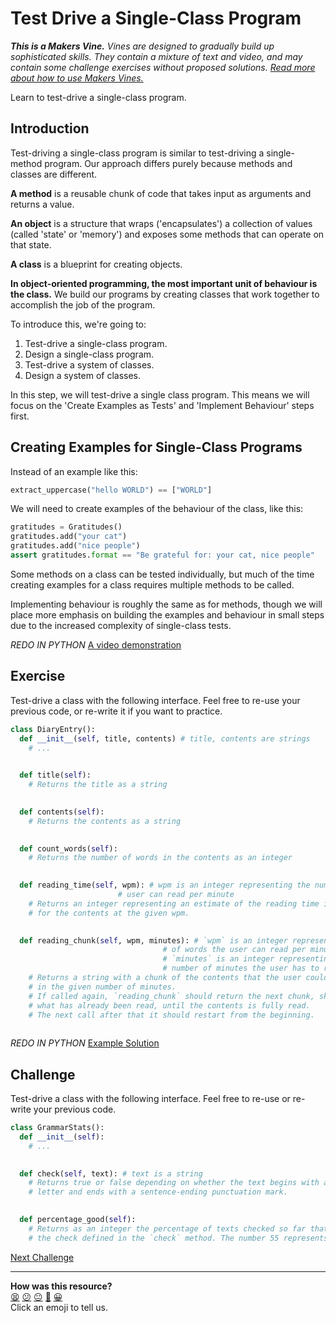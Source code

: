 # Test Drive a Single-Class Program

_**This is a Makers Vine.** Vines are designed to gradually build up sophisticated skills. They contain a mixture of text and video, and may contain some challenge exercises without proposed solutions. [Read more about how to use Makers
Vines.](https://github.com/makersacademy/course/blob/main/labels/vines.md)_

Learn to test-drive a single-class program.

## Introduction

Test-driving a single-class program is similar to test-driving a single-method
program. Our approach differs purely because methods and classes are different.

**A method** is a reusable chunk of code that takes input as arguments and
returns a value.

**An object** is a structure that wraps ('encapsulates') a collection of values
(called 'state' or 'memory') and exposes some methods that can operate on that
state.

**A class** is a blueprint for creating objects.

**In object-oriented programming, the most important unit of behaviour is the
class.** We build our programs by creating classes that work together to
accomplish the job of the program.

To introduce this, we're going to:

1. Test-drive a single-class program.
2. Design a single-class program.
3. Test-drive a system of classes.
4. Design a system of classes.

In this step, we will test-drive a single class program. This means we will
focus on the 'Create Examples as Tests' and 'Implement Behaviour' steps first.

## Creating Examples for Single-Class Programs

Instead of an example like this:

```python
extract_uppercase("hello WORLD") == ["WORLD"]
```

We will need to create examples of the behaviour of the class, like this:

```python
gratitudes = Gratitudes()
gratitudes.add("your cat")
gratitudes.add("nice people")
assert gratitudes.format == "Be grateful for: your cat, nice people"
```

Some methods on a class can be tested individually, but much of the time
creating examples for a class requires multiple methods to be called.

Implementing behaviour is roughly the same as for methods, though we will place
more emphasis on building the examples and behaviour in small steps due to the
increased complexity of single-class tests.

*REDO IN PYTHON* [A video demonstration](https://www.youtube.com/watch?v=sRAtinfld-w&t=0s)

## Exercise

Test-drive a class with the following interface. Feel free to re-use your
previous code, or re-write it if you want to practice.

```python
class DiaryEntry():
  def __init__(self, title, contents) # title, contents are strings
    # ...
  

  def title(self):
    # Returns the title as a string
  

  def contents(self):
    # Returns the contents as a string
  

  def count_words(self):
    # Returns the number of words in the contents as an integer
  

  def reading_time(self, wpm): # wpm is an integer representing the number of words the
                        # user can read per minute
    # Returns an integer representing an estimate of the reading time in minutes
    # for the contents at the given wpm.
  

  def reading_chunk(self, wpm, minutes): # `wpm` is an integer representing the number
                                  # of words the user can read per minute
                                  # `minutes` is an integer representing the
                                  # number of minutes the user has to read
    # Returns a string with a chunk of the contents that the user could read
    # in the given number of minutes.
    # If called again, `reading_chunk` should return the next chunk, skipping
    # what has already been read, until the contents is fully read.
    # The next call after that it should restart from the beginning.
  

```

*REDO IN PYTHON* [Example Solution](https://www.youtube.com/watch?v=sRAtinfld-w&t=820s)

## Challenge

Test-drive a class with the following interface. Feel free to re-use or re-write
your previous code.

```python
class GrammarStats():
  def __init__(self):
    # ...
  

  def check(self, text): # text is a string
    # Returns true or false depending on whether the text begins with a capital
    # letter and ends with a sentence-ending punctuation mark.
  

  def percentage_good(self):
    # Returns as an integer the percentage of texts checked so far that passed
    # the check defined in the `check` method. The number 55 represents 55%.

```


[Next Challenge](06_design_a_class.md)

<!-- BEGIN GENERATED SECTION DO NOT EDIT -->

---

**How was this resource?**  
[😫](https://airtable.com/shrUJ3t7KLMqVRFKR?prefill_Repository=makersacademy%2Fgolden-square-in-python&prefill_File=challenges%2F05_test_drive_a_python_class.md&prefill_Sentiment=😫) [😕](https://airtable.com/shrUJ3t7KLMqVRFKR?prefill_Repository=makersacademy%2Fgolden-square-in-python&prefill_File=challenges%2F05_test_drive_a_python_class.md&prefill_Sentiment=😕) [😐](https://airtable.com/shrUJ3t7KLMqVRFKR?prefill_Repository=makersacademy%2Fgolden-square-in-python&prefill_File=challenges%2F05_test_drive_a_python_class.md&prefill_Sentiment=😐) [🙂](https://airtable.com/shrUJ3t7KLMqVRFKR?prefill_Repository=makersacademy%2Fgolden-square-in-python&prefill_File=challenges%2F05_test_drive_a_python_class.md&prefill_Sentiment=🙂) [😀](https://airtable.com/shrUJ3t7KLMqVRFKR?prefill_Repository=makersacademy%2Fgolden-square-in-python&prefill_File=challenges%2F05_test_drive_a_python_class.md&prefill_Sentiment=😀)  
Click an emoji to tell us.

<!-- END GENERATED SECTION DO NOT EDIT -->
